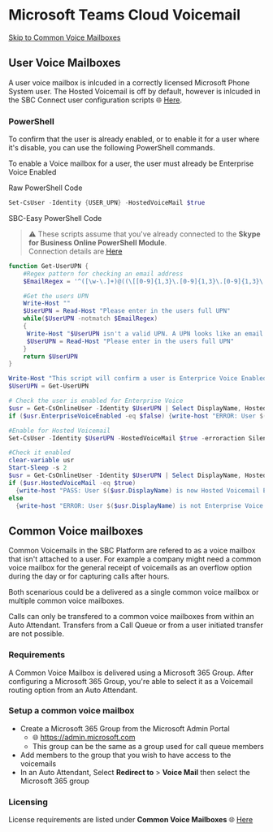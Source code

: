 # Microsoft Teams Cloud Voicemail
<i class="fas fa-link"></i> [Skip to Common Voice Mailboxes](#common-voice-mailboxes)

## User Voice Mailboxes
A user voice mailbox is inlcuded in a correctly licensed Microsoft Phone System user. The Hosted Voicemail is off by default, however is inlcuded in the SBC Connect user configuration scripts 🌐 [Here](voice-enable-a-new-user.html).

### PowerShell
To confirm that the user is already enabled, or to enable it for a user where it's disable, you can use the following PowerShell commands.

<i class="fas fa-clipboard"></i> To enable a Voice mailbox for a user, the user must already be Enterprise Voice Enabled

<i class="fas fa-terminal"></i> Raw PowerShell Code

````PowerShell
Set-CsUser -Identity {USER_UPN} -HostedVoiceMail $true
````

<i class="fas fa-keyboard"></i> SBC-Easy PowerShell Code
> ⚠ These scripts assume that you've already connected to the **Skype for Business Online PowerShell Module**. <br>Connection details are [Here](connecting-to-sfbo-ps-module.md)

````PowerShell
function Get-UserUPN {
    #Regex pattern for checking an email address
    $EmailRegex = '^([\w-\.]+)@((\[[0-9]{1,3}\.[0-9]{1,3}\.[0-9]{1,3}\.)|(([\w-]+\.)+))([a-zA-Z]{2,4}|[0-9]{1,3})(\]?)$'

    #Get the users UPN
    Write-Host ""
    $UserUPN = Read-Host "Please enter in the users full UPN"
    while($UserUPN -notmatch $EmailRegex)
    {
     Write-Host "$UserUPN isn't a valid UPN. A UPN looks like an email address" -BackgroundColor Red -ForegroundColor White
     $UserUPN = Read-Host "Please enter in the users full UPN"
    }
    return $UserUPN
}

Write-Host "This script will confirm a user is Enterprice Voice Enabled and will enable Hosted Voicemail" -BackgroundColor Yellow -ForegroundColor Black
$UserUPN = Get-UserUPN

# Check the user is enabled for Enterprise Voice
$usr = Get-CsOnlineUser -Identity $UserUPN | Select DisplayName, HostedVoiceMail, EnterpriseVoiceEnabled
if ($usr.EnterpriseVoiceEnabled -eq $false) {write-host "ERROR: User $($usr.DisplayName) is not Enterprise Voice Enabled. User must be Enterprise Voice Enabled before you can enable them for Hosted Voicemail" -BackgroundColor -Red -ForegroundColor White; pause; exit}

#Enable for Hosted Voicemail
Set-CsUser -Identity $UserUPN -HostedVoiceMail $true -erroraction SilentlyContinue

#Check it enabled
clear-variable usr
Start-Sleep -s 2
$usr = Get-CsOnlineUser -Identity $UserUPN | Select DisplayName, HostedVoiceMail, EnterpriseVoiceEnabled
if ($usr.HostedVoiceMail -eq $true)
  {write-host "PASS: User $($usr.DisplayName) is now Hosted Voicemail Enabled. It might take a few minutes for the service to provision." -BackgroundColor Green -ForegroundColor Black; pause; exit}
else
  {write-host "ERROR: User $($usr.DisplayName) is not Enterprise Voice Enabled. User must be Enterprise Voice Enabled before you can enable them for Hosted Voicemail" -BackgroundColor Red -ForegroundColor White; pause; exit}
````

## Common Voice mailboxes
Common Voicemails in the SBC Platform are refered to as a voice mailbox that isn't attached to a user.
For example a company might need a common voice mailbox for the general receipt of voicemails as an overflow option during the day or 
for capturing calls after hours.

Both scenarious could be a delivered as a single common voice mailbox or multiple common voice mailboxes.

Calls can only be transfered to a common voice mailboxes from within an Auto Attendant. Transfers from a Call Queue or from a user initiated transfer are not possible.

### Requirements
A Common Voice Mailbox is delivered using a Microsoft 365 Group. After configuring a Microsoft 365 Group, you're able to select it as a Voicemail routing option from an Auto Attendant.

### Setup a common voice mailbox
- Create a Microsoft 365 Group from the Microsoft Admin Portal
  - 🌐 https://admin.microsoft.com
  - This group can be the same as a group used for call queue members
- Add members to the group that you wish to have access to the voicemails
- In an Auto Attendant, Select **Redirect to** > **Voice Mail** then select the Microsoft 365 group

### Licensing
License requirements are listed under **Common Voice Mailboxes** 🌐 [Here](pages/License-Requirements.md#common-voice-mailboxes)
